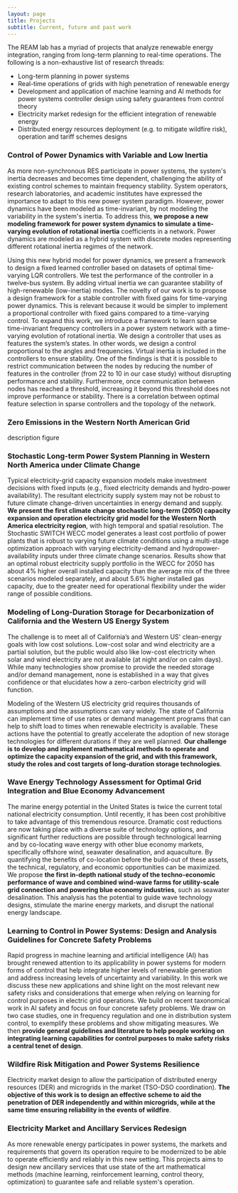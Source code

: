```yaml
---
layout: page
title: Projects
subtitle: Current, future and past work
---
```


The REAM lab  has a myriad of projects that analyze renewable energy integration, ranging from long-term planning to real-time operations. The following is a non-exhaustive list of research threads:
* Long-term planning in power systems
* Real-time operations of grids with high penetration of renewable energy
* Development and application of machine learning and AI methods for power systems controller design using safety guarantees from control theory
* Electricity market redesign for the efficient integration of renewable energy
* Distributed energy resources deployment (e.g. to mitigate wildfire risk), operation and tariff schemes designs


### Control of Power Dynamics with Variable and Low Inertia

As more non-synchronous RES participate in power systems, the system's inertia decreases 
and becomes time dependent, challenging the ability of existing control schemes to maintain
frequency stability. System operators, research laboratories, and academic institutes have
expressed the importance to adapt to this new power system paradigm. However, power dynamics
have been modeled as time-invariant, by not modeling the variability in the system's inertia.
To address this, **we propose a new  modeling  framework for power system dynamics to simulate 
a time-varying evolution of rotational inertia** coefficients in a network. Power dynamics are 
modeled as a hybrid system with discrete modes representing different rotational inertia regimes
 of the network.

Using this new hybrid model for power dynamics, we present a framework to design a fixed 
learned controller based on datasets of optimal time-varying LQR controllers. We test the 
performance of the controller in a twelve-bus system. By adding virtual inertia we can 
guarantee stability of high-renewable (low-inertia) modes. The novelty of our work is to 
propose a design framework for a stable controller with fixed gains for time-varying power 
dynamics. This is relevant because it would be simpler to implement a proportional controller 
with fixed gains compared to a time-varying control. To expand this work, we introduce a framework 
to learn sparse time-invariant frequency controllers in a power system network with a time-varying 
evolution of rotational inertia. We design a controller that uses as features the system’s states. 
In other words, we design a control proportional to the angles and frequencies. Virtual inertia 
is included in the controllers to ensure stability. One of the findings is that it is possible 
to restrict communication between the nodes by reducing the number of features in the controller 
(from 22 to 10 in our case study) without disrupting performance  and  stability. Furthermore, 
once communication between nodes has reached a threshold, increasing it beyond this threshold 
does not improve performance or stability. There is a correlation between optimal feature 
selection in sparse controllers and the topology of the network.


### Zero Emissions in the Western North American Grid

description
figure

### Stochastic Long-term Power System Planning in Western North America under Climate Change

Typical electricity-grid capacity expansion models make investment decisions with fixed inputs (e.g., 
fixed electricity demands and hydro-power availability). The resultant electricity supply system may 
not be robust to future climate change-driven uncertainties in energy demand and supply. **We present the first 
climate change stochastic long-term (2050) capacity expansion and operation electricity grid model for the 
Western North America electricity region**, with high temporal and spatial resolution. The Stochastic SWITCH 
WECC model generates a least cost portfolio of power plants that is robust to varying future climate 
conditions using a multi-stage optimization approach with varying electricity-demand and hydropower-availability 
inputs under three climate change scenarios. Results show that an optimal robust electricity supply portfolio 
in the WECC for 2050 has about 4% higher overall installed capacity than the average mix of the three 
scenarios modeled separately, and about 5.6% higher installed gas capacity, due to the greater need for 
operational flexibility under the wider range of possible conditions.


### Modeling of Long-Duration Storage for Decarbonization of California and the Western US Energy System 

The challenge is to meet all of California’s and Western US' clean-energy goals with low cost solutions. 
Low-cost solar and wind electricity are a partial solution, but the public would also like low-cost 
electricity when solar and wind electricity are not available (at night and/or on calm days). 
While many technologies show promise to provide the needed storage and/or demand management, 
none is established in a way that gives confidence or that elucidates how a zero-carbon electricity grid will function.

Modeling of the Western US electricity grid requires thousands of assumptions and the 
assumptions can vary widely. The state of California can implement time of use rates or 
demand management programs that can help to shift load to times when renewable electricity 
is available. These actions have the potential to greatly accelerate the adoption of new 
storage technologies for different durations if they are well planned. **Our challenge is 
to develop and implement mathematical methods to operate and optimize the capacity expansion 
of the grid, and with this framework, study the roles and cost targets of long-duration 
storage technologies**. 

### Wave Energy Technology Assessment for Optimal Grid Integration and Blue Economy Advancement


The marine energy potential in the United States is twice the current total national electricity
 consumption. Until recently, it has been cost prohibitive to take advantage of this tremendous 
 resource. Dramatic cost reductions are now taking place with a diverse suite of technology 
 options, and significant further reductions are possible through technological learning and
  by co-locating wave energy with other blue economy markets, specifically offshore wind, 
  seawater desalination, and aquaculture. By quantifying the benefits of co-location before 
  the build-out of these assets, the technical, regulatory, and economic opportunities can 
  be maximized. We propose **the first in-depth national study of the techno-economic performance of 
  wave and combined wind-wave farms for utility-scale grid connection and powering blue economy 
  industries**, such as seawater desalination. This analysis has the potential to guide wave 
  technology designs, stimulate the marine energy markets, and disrupt the national energy landscape.

### Learning to Control in Power Systems: Design and Analysis Guidelines for Concrete Safety Problems


Rapid progress in machine learning and artificial intelligence (AI) has brought renewed 
attention to its applicability in power systems for modern forms of control that help 
integrate higher levels of renewable generation and address increasing levels of uncertainty 
and variability. In this work we discuss these new applications and shine light on the most 
relevant new safety risks and considerations that emerge when relying on learning for control 
purposes in electric grid operations. We build on recent taxonomical work in AI safety and 
focus on four concrete safety problems. We draw on two case studies, one in frequency regulation 
and one in distribution system control, to exemplify these problems and show mitigating measures. 
We then **provide general guidelines and literature to help people working on integrating learning 
capabilities for control purposes to make safety risks a central tenet of design**.





### Wildfire Risk Mitigation and Power Systems Resilience

Electricity market design to allow the participation of distributed energy resources (DER) 
and microgrids in the market (TSO-DSO coordination). **The objective of this work is to design
 an effective scheme to aid the penetration of DER independently and within microgrids, while 
 at the same time ensuring reliability in the events of wildfire**. 
 
 
 ### Electricity Market and Ancillary Services Redesign
 
 As more renewable energy participates in power systems, the markets and requirements that govern its operation
 require to be modernized to be able to operate efficiently and reliably in this new setting. This projects aims to design
 new ancillary services that use state of the art mathematical methods (machine learning, reinforcement learning, 
 control theory, optimization) to guarantee  safe and reliable system's operation.
 
 
 
 
 
 